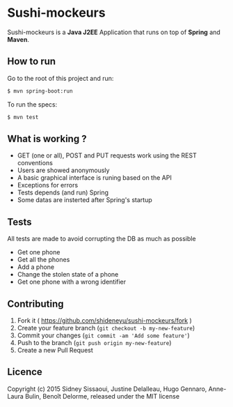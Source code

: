 # Sushi-mockeurs

Sushi-mockeurs is a **Java J2EE** Application that runs on top of **Spring** and **Maven**.

## How to run

Go to the root of this project and run:

```sh
$ mvn spring-boot:run
```

To run the specs:

```sh
$ mvn test
```

## What is working ?

* GET (one or all), POST and PUT requests work using the REST conventions
* Users are showed anonymously
* A basic graphical interface is runing based on the API
* Exceptions for errors
* Tests depends (and run) Spring
* Some datas are insterted after Spring's startup

## Tests
All tests are made to avoid corrupting the DB as much as possible

* Get one phone
* Get all the phones
* Add a phone
* Change the stolen state of a phone
* Get one phone with a wrong identifier
 

## Contributing

1. Fork it ( https://github.com/shideneyu/sushi-mockeurs/fork )
2. Create your feature branch (`git checkout -b my-new-feature`)
3. Commit your changes (`git commit -am 'Add some feature'`)
4. Push to the branch (`git push origin my-new-feature`)
5. Create a new Pull Request

## Licence

Copyright (c) 2015 Sidney Sissaoui, Justine Delalleau, Hugo Gennaro, Anne-Laura Bulin, Benoît Delorme, released under the MIT license

